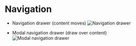 # Navigation

* Navigation drawer (content moves)
![Navigation drawer](/example/assets/video/ex_2_navigation_drawer.gif)

* Modal navigation drawer (draw over content)
![Modal navigation drawer](/example/assets/video/ex_2_modal_navigation_drawer.gif)
